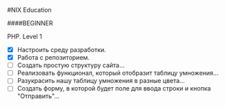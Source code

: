#NIX Education

####BEGINNER

PHP. Level 1

- [x] Настроить среду разработки.
- [x] Работа с репозиторием.
- [ ] Создать простую структуру сайта...
- [ ] Реализовать функционал, который отобразит таблицу умножения...
- [ ] Разукрасить нашу таблицу умножения в разные цвета...
- [ ] Создать форму, в которой будет поле для ввода строки и кнопка "Отправить"...
